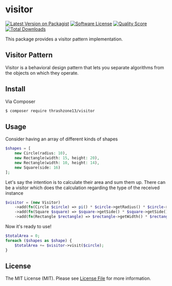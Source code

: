 # visitor

[![Latest Version on Packagist][ico-version]][link-packagist]
[![Software License][ico-license]](LICENSE.md)
[![Quality Score][ico-code-quality]][link-code-quality]
[![Total Downloads][ico-downloads]][link-downloads]

This package provides a visitor pattern implementation.

## Visitor Pattern

Visitor is a behavioral design pattern that lets you separate algorithms from the objects on which they operate.


## Install

Via Composer

``` bash
$ composer require thrashzone13/visitor
```

## Usage

Consider having an array of different kinds of shapes
``` php
$shapes = [
    new Circle(radius: 10),
    new Rectangle(width: 15, height: 20),
    new Rectangle(width: 10, height: 14),
    new Square(side: 16)
];
```
Let's say the intention is to calculate their area and sum them up. There can be a visitor which does the calculation regarding the type of the received instance
``` php
$visitor = (new Visitor)
    ->add(fn(Circle $circle) => pi() * $circle->getRadius() * $circle->getRadius())
    ->add(fn(Square $square) => $square->getSide() * $square->getSide())
    ->add(fn(Rectangle $rectangle) => $rectangle->getWidth() * $rectangle->getHeight());
```
Now it's ready to use!
``` php
$totalArea = 0;
foreach ($shapes as $shape) {
    $totalArea += $visitor->visit($circle);
}
```

## License

The MIT License (MIT). Please see [License File](LICENSE.md) for more information.

[ico-version]: https://img.shields.io/packagist/v/thrashzone13/visitor.svg?style=flat-square
[ico-license]: https://img.shields.io/badge/license-MIT-brightgreen.svg?style=flat-square
[ico-travis]: https://img.shields.io/travis/thrashzone13/visitor/master.svg?style=flat-square
[ico-scrutinizer]: https://img.shields.io/scrutinizer/coverage/g/thrashzone13/visitor.svg?style=flat-square
[ico-code-quality]: https://img.shields.io/scrutinizer/g/thrashzone13/visitor.svg?style=flat-square
[ico-downloads]: https://img.shields.io/packagist/dt/thrashzone13/visitor.svg?style=flat-square

[link-packagist]: https://packagist.org/packages/thrashzone13/visitor
[link-code-quality]: https://scrutinizer-ci.com/g/thrashzone13/visitor
[link-downloads]: https://packagist.org/packages/thrashzone13/visitor
[link-author]: https://github.com/thrashzone13
[link-contributors]: ../../contributors
